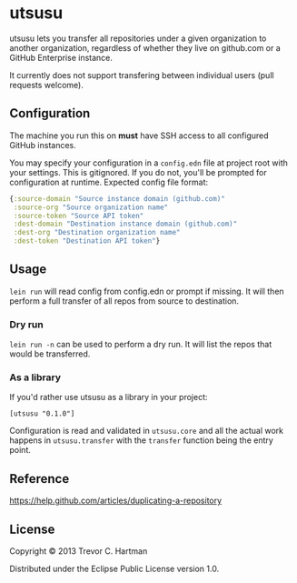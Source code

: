 # utsusu

utsusu lets you transfer all repositories under a given organization to another
organization, regardless of whether they live on github.com or a GitHub
Enterprise instance.

It currently does not support transfering between individual users (pull
requests welcome).

## Configuration

The machine you run this on **must** have SSH access to all configured GitHub
instances.

You may specify your configuration in a `config.edn` file at project root with
your settings. This is gitignored. If you do not, you'll be prompted for
configuration at runtime. Expected config file format:

```clojure
{:source-domain "Source instance domain (github.com)"
 :source-org "Source organization name"
 :source-token "Source API token"
 :dest-domain "Destination instance domain (github.com)"
 :dest-org "Destination organization name"
 :dest-token "Destination API token"}
```

## Usage

`lein run` will read config from config.edn or prompt if missing. It will then
perform a full transfer of all repos from source to destination.

### Dry run

`lein run -n` can be used to perform a dry run. It will list the repos that
would be transferred.

### As a library

If you'd rather use utsusu as a library in your project:

```
[utsusu "0.1.0"]
```

Configuration is read and validated in `utsusu.core` and all the actual work
happens in `utsusu.transfer` with the `transfer` function being the entry point.


## Reference

https://help.github.com/articles/duplicating-a-repository

## License

Copyright © 2013 Trevor C. Hartman

Distributed under the Eclipse Public License version 1.0.
